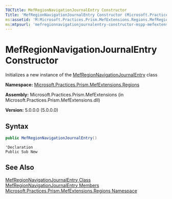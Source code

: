 ```yaml
---
TOCTitle: MefRegionNavigationJournalEntry Constructor
Title: 'MefRegionNavigationJournalEntry Constructor (Microsoft.Practices.Prism.MefExtensions.Regions)'
ms:assetid: 'M:Microsoft.Practices.Prism.MefExtensions.Regions.MefRegionNavigationJournalEntry.\#ctor'
ms:mtpsurl: 'mefregionnavigationjournalentry-constructor-mspp-mefextensions-regions.md'
---
```



# MefRegionNavigationJournalEntry Constructor

Initializes a new instance of the [MefRegionNavigationJournalEntry](/patterns-practices/reference/mefregionnavigationjournalentry-class-mspp-mefextensions-regions) class

**Namespace:** [Microsoft.Practices.Prism.MefExtensions.Regions](/patterns-practices/reference/mspp-mefextensions-regions-namespace)

**Assembly:** Microsoft.Practices.Prism.MefExtensions (in Microsoft.Practices.Prism.MefExtensions.dll)

**Version:** 5.0.0.0 (5.0.0.0)

## Syntax

```C#
public MefRegionNavigationJournalEntry()
```
```VB
'Declaration
Public Sub New
```

## See Also

[MefRegionNavigationJournalEntry Class](/patterns-practices/reference/mefregionnavigationjournalentry-class-mspp-mefextensions-regions)<br/>
[MefRegionNavigationJournalEntry Members](/patterns-practices/reference/mefregionnavigationjournalentry-members-mspp-mefextensions-regions)<br/>
[Microsoft.Practices.Prism.MefExtensions.Regions Namespace](/patterns-practices/reference/mspp-mefextensions-regions-namespace)